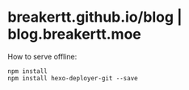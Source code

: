 # breakertt.github.io/blog | blog.breakertt.moe

How to serve offline:
```
npm install
npm install hexo-deployer-git --save
```
